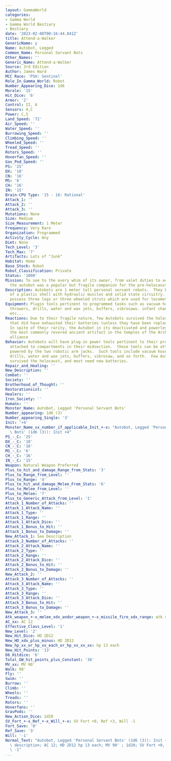 ```yaml
---
layout: GammaWorld
categories:
- Gamma World
- Gamma World Bestiary
- Bestiary
date: '2023-02-08T00:16:44.841Z'
title: Attend-a-Walker
GenericName: y
Name: Autobot, Legged
Common_Name: Personal Servant Bots
Other_Names: ''
Generic_Name: Attend-a-Walker
Source: 3rd Edition
Author: James Ward
MCC Race: 'PSH: Sentinel'
Role_In_Gamma_World: Robot
Number_Appearing_Dice: 1d6
Morale: '15'
Hit_Dice: '6'
Armor: '2'
Control: II, A
Sensors: H,C
Power: C,S
Land_Speed: '72'
Air_Speed: ''
Water_Speed: ''
Burrowing_Speed: ''
Climbing_Speed: ''
Wheeled_Speed: ''
Tread_Speed: ''
Rotors_Speed: ''
Hoverfan_Speed: ''
Gav_Pod_Speed: ''
PS: '25'
DX: '18'
CN: '16'
MS: '6'
CH: '16'
IN: '15'
Brain-CPU Type: '15 - 16: Rational'
Attack_1: ''
Attack_2: ''
Attack_3: ''
Mutations: None
Size: Medium
Size_Measurement: 1 Meter
Frequency: Very Rare
Organization: Programmed
Activity_Cycle: Any
Diet: None
Tech_Level: '3'
Tech_Max: '7'
Artifacts: Lots of "Junk"
Habitat: Home
Base_Stock: Robot
Robot_Classification: Private
Status: '1000'
Mission: To see to the every whim of its owner, from valet duties to actual hard labo,
  the autobot was a popular but fragile companion for the pre-holocaust humans.
Description: Autobots are 1 meter tall personal servant robots.  They body is constructed
  of a plastic shell with hydraulic muscles and solid state circuitry.  they may either
  possess three legs or three wheeled struts which are used for locomotion and balance.
Equipment: Plugin tools pertinent to programmed tasks such as vacuum hoses, flame
  throwers, drills, water and wax jets, buffers, vibrosaws. infant changing stations,
  etc...
Reactions: Due to their fragile nature, few Autobots survived the holocaust, and those
  that did have exhausted their batteries (unless they have been replaced since then).
  In spite of their rarity, the Autobot in its deactivated and powerless state is
  the most commonly revered ancient artifact in the temples of the Archivist cryptic
  alliance
Behavior: Autobots will have plug-in power tools pertinent to their programmed task
  attached to compartments in their midsection.  these tools can be attached to and
  powered by the two robotic arm jacks.  Such tools include vacuum hoses, flame throwers,
  drills, water and wax jets, buffers, vibrosaw, and so forth.  Few Autobots have
  survived the holocaust, and most need new batteries.
Repair_and_Healing: ''
New_Description: ''
Combat: ''
Society: ''
Brotherhood_of_Thought: ''
Restorationsist: ''
Healers: ''
Iron_Society: ''
Humans: ''
Monster_Name: Autobot, Legged 'Personal Servant Bots'
Number_appearing: 1d6 (3)
Number_appearing_Single: '3'
Init: '+4'
Monster_Name_xx_number_if_applicable_Init_+-x: "Autobot, Legged 'Personal Servant\
  \ Bots' (1d6 (3)): Init +4"
PS_-_C: '25'
DX_-_C: '18'
CN_-_C: '16'
MS_-_C: '6'
CH_-_C: '16'
IN_-_C: '15'
Weapon: Natural Weapon Preferred
Plus_to_hit_and_damage_Range_from_Stats: '3'
Plus_to_Range_from_Level: ''
Plus_to_Range: '4'
Plus_to_hit_and_damage_Melee_From_Stats: '6'
Plus_to_Melee_from_Level: ''
Plus_to_Melee: '7'
Plus_to_Generic_Attack_from_Level: '1'
Attack_1_Number_of_Attacks: ''
Attack_1_Attack_Name: ''
Attack_1_Type: ''
Attack_1_Range: ''
Attack_1_Attack_Dice: ''
Attack_1_Bonus_to_Hit: ''
Attack_1_Bonus_to_Damage: ''
New_Attack_1: See Description
Attack_2_Number_of_Attacks: ''
Attack_2_Attack_Name: ''
Attack_2_Type: ''
Attack_2_Range: ''
Attack_2_Attack_Dice: ''
Attack_2_Bonus_to_Hit: ''
Attack_2_Bonus_to_Damage: ''
New_Attack_2: ''
Attack_3_Number_of_Attacks: ''
Attack_3_Attack_Name: ''
Attack_3_Type: ''
Attack_3_Range: ''
Attack_3_Attack_Dice: ''
Attack_3_Bonus_to_Hit: ''
Attack_3_Bonus_to_Damage: ''
New_Attack_3: ''
Atk_weapon_+-x_melee_xdx_andor_weapon_+-x_missile_fire_xdx_range: atk see description
AC_xx: AC 12
Effective_Class_Level: '1'
New_Level: '2'
New_Hit_Dice: HD 2D12
New_HD_xdx_plus_minus: HD 2D12
New_hp_xx_or_hp_xx_each_or_hp_xx_xx_xx: hp 13 each
New_Hit_Points: '13'
D6_Hitdice: '6'
Total_GW_hit_points_plus_Constant: '36'
MV_xx: MV 90'
Walk: 90'
Fly: ''
Swim: ''
Burrow: ''
Climb: ''
Wheels: ''
Treads: ''
Rotors: ''
Hoverfans: ''
GravPods: ''
New_Action_Dice: 1d20
SV_Fort_+-x_Ref_+-x_Will_+-x: SV Fort +0, Ref +3, Will -1
Fort_Save: '0'
Ref_Save: '3'
Will: '-1'
Normal_Text: "Autobot, Legged 'Personal Servant Bots' (1d6 (3)): Init +4; atk see\
  \ description; AC 12; HD 2D12 hp 13 each; MV 90' ; 1d20; SV Fort +0, Ref +3, Will\
  \ -1"
...
```

